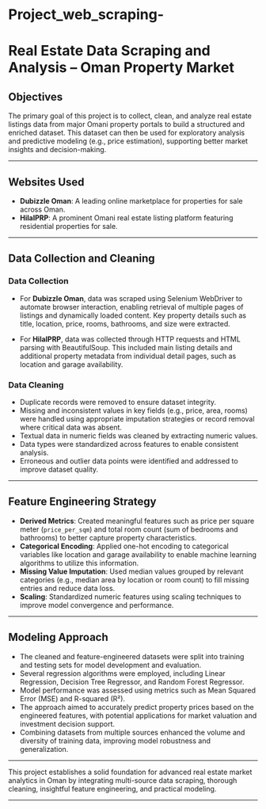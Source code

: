 # Project_web_scraping-
# Real Estate Data Scraping and Analysis – Oman Property Market

## Objectives

The primary goal of this project is to collect, clean, and analyze real estate listings data from major Omani property portals to build a structured and enriched dataset. This dataset can then be used for exploratory analysis and predictive modeling (e.g., price estimation), supporting better market insights and decision-making.

---

## Websites Used

- **Dubizzle Oman**: A leading online marketplace for properties for sale across Oman.  
- **HilalPRP**: A prominent Omani real estate listing platform featuring residential properties for sale.

---

## Data Collection and Cleaning

### Data Collection

- For **Dubizzle Oman**, data was scraped using Selenium WebDriver to automate browser interaction, enabling retrieval of multiple pages of listings and dynamically loaded content. Key property details such as title, location, price, rooms, bathrooms, and size were extracted.
  
- For **HilalPRP**, data was collected through HTTP requests and HTML parsing with BeautifulSoup. This included main listing details and additional property metadata from individual detail pages, such as location and garage availability.

### Data Cleaning

- Duplicate records were removed to ensure dataset integrity.
- Missing and inconsistent values in key fields (e.g., price, area, rooms) were handled using appropriate imputation strategies or record removal where critical data was absent.
- Textual data in numeric fields was cleaned by extracting numeric values.
- Data types were standardized across features to enable consistent analysis.
- Erroneous and outlier data points were identified and addressed to improve dataset quality.

---

## Feature Engineering Strategy

- **Derived Metrics**: Created meaningful features such as price per square meter (`price_per_sqm`) and total room count (sum of bedrooms and bathrooms) to better capture property characteristics.
- **Categorical Encoding**: Applied one-hot encoding to categorical variables like location and garage availability to enable machine learning algorithms to utilize this information.
- **Missing Value Imputation**: Used median values grouped by relevant categories (e.g., median area by location or room count) to fill missing entries and reduce data loss.
- **Scaling**: Standardized numeric features using scaling techniques to improve model convergence and performance.

---

## Modeling Approach

- The cleaned and feature-engineered datasets were split into training and testing sets for model development and evaluation.
- Several regression algorithms were employed, including Linear Regression, Decision Tree Regressor, and Random Forest Regressor.
- Model performance was assessed using metrics such as Mean Squared Error (MSE) and R-squared (R²).
- The approach aimed to accurately predict property prices based on the engineered features, with potential applications for market valuation and investment decision support.
- Combining datasets from multiple sources enhanced the volume and diversity of training data, improving model robustness and generalization.

---

This project establishes a solid foundation for advanced real estate market analytics in Oman by integrating multi-source data scraping, thorough cleaning, insightful feature engineering, and practical modeling.

---
